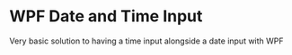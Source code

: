 # WPF Date and Time Input
Very basic solution to having a time input alongside a date input with WPF
